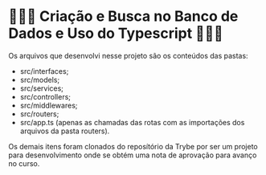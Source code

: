 # 👨🏾‍💻 Criação e Busca no Banco de Dados e Uso do Typescript 👨🏾‍💻

Os arquivos que desenvolvi nesse projeto são os conteúdos das pastas:

- src/interfaces;
- src/models;
- src/services;
- src/controllers;
- src/middlewares;
- src/routers;
- src/app.ts (apenas as chamadas das rotas com as importações dos arquivos da pasta routers).

Os demais itens foram clonados do reposítório da Trybe por ser um projeto para desenvolvimento onde se obtém uma nota de aprovação para avanço no curso.

<!-- Olá, Tryber!
Esse é apenas um arquivo inicial para o README do seu projeto.
É essencial que você preencha esse documento por conta própria, ok?
Não deixe de usar nossas dicas de escrita de README de projetos, e deixe sua criatividade brilhar!
⚠️ IMPORTANTE: você precisa deixar nítido:
- quais arquivos/pastas foram desenvolvidos por você; 
- quais arquivos/pastas foram desenvolvidos por outra pessoa estudante;
- quais arquivos/pastas foram desenvolvidos pela Trybe.
-->
